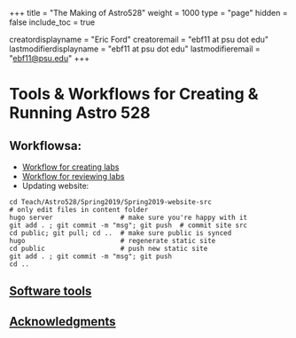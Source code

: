 +++
title = "The Making of Astro528"
weight = 1000
type = "page"
hidden = false
include_toc = true

creatordisplayname = "Eric Ford"
creatoremail = "ebf11 at psu dot edu"
lastmodifierdisplayname = "ebf11 at psu dot edu"
lastmodifieremail = "ebf11@psu.edu"
+++

# Tools & Workflows for Creating & Running Astro 528

## Workflowsa:
- [Workflow for creating labs](creating_labs)
- [Workflow for reviewing labs](reviewing_labs)
- Updating website:

```shell
cd Teach/Astro528/Spring2019/Spring2019-website-src
# only edit files in content folder
hugo server                 # make sure you're happy with it
git add . ; git commit -m "msg"; git push  # commit site src
cd public; git pull; cd ..  # make sure public is synced
hugo                        # regenerate static site
cd public                   # push new static site 
git add . ; git commit -m "msg"; git push
cd ..
```

## [Software tools](tools_used)


## [Acknowledgments](ackl)

